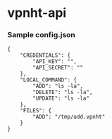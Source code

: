 # vpnht-api

### Sample config.json
```
{
    "CREDENTIALS": {
        "API_KEY": "",
        "API_SECRET": ""
    },
    "LOCAL_COMMAND": {
        "ADD": "ls -la",
        "DELETE": "ls -la",
        "UPDATE": "ls -la"
    },
    "FILES": {
        "ADD": "/tmp/add.vpnht"
    }
}

```
